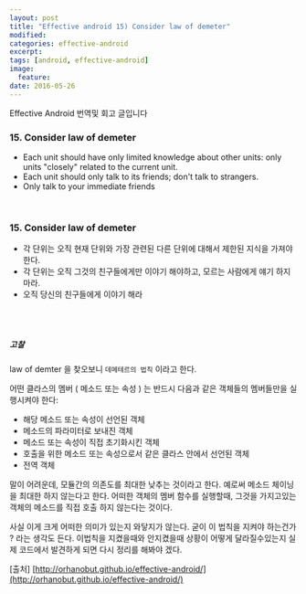 ```yaml
---
layout: post
title: "Effective android 15) Consider law of demeter"
modified:
categories: effective-android
excerpt:
tags: [android, effective-android]
image:
  feature:
date: 2016-05-26
---
```

Effective Android 번역및 회고 글입니다


### 15. Consider law of demeter
- Each unit should have only limited knowledge about other units: only units "closely" related to the current unit.
- Each unit should only talk to its friends; don't talk to strangers.
- Only talk to your immediate friends

<br>

### 15. Consider law of demeter
- 각 단위는 오직 현재 단위와 가장 관련된 다른 단위에 대해서 제한된 지식을 가져야 한다.
- 각 단위는 오직 그것의 친구들에게만 이야기 해야하고, 모르는 사람에게 얘기 하지 마라.
- 오직 당신의 친구들에게 이야기 해라

<br><br>

##### 고찰
law of demter 을 찾오보니 `데메테르의 법칙` 이라고 한다.

어떤 클라스의 멤버 ( 메소드 또는 속성 ) 는 반드시 다음과 같은 객체들의 멤버들만을 실행시켜야 한다:
- 해당 메소드 또는 속성이 선언된 객체
- 메소드의 파라미터로 보내진 객체
- 메소드 또는 속성이 직접 초기화시킨 객체
- 호출을 위한 메소드 또는 속성으로서 같은 클라스 안에서 선언된 객체
- 전역 객체

말이 어려운데, 모듈간의 의존도를 최대한 낮추는 것이라고 한다. 예로써 메소드 체이닝을 최대한 하지 않는다고 한다. 어떠한 객체의 멤버 함수를 실행할때, 그것을 가지고있는 객체의 메소드를 직접 호출 하지 않는다는 것이다.

사실 이게 크게 어떠한 의미가 있는지 와닿지가 않는다. 굳이 이 법칙을 지켜야 하는건가 ? 라는 생각도 든다. 이법칙을 지켰을때와 안지켰을때 상황이 어떻게 달라질수있는지 실제 코드에서 발견하게 되면 다시 정리를 해봐야 겠다.


[출처] [http://orhanobut.github.io/effective-android/](http://orhanobut.github.io/effective-android/)         
